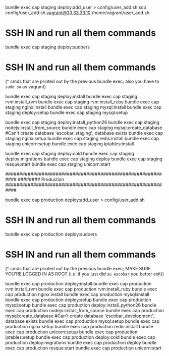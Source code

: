 bundle exec cap staging deploy:add_user > config/user_add.sh
scp config/user_add.sh vagrant@33.33.33.10:/home/vagrant/user_add.sh

# SSH IN and run all them commands
bundle exec cap staging deploy:sudoers
# SSH IN and run all them commands
(^ cmds that are printed out by the previous bundle exec; also you have to `sudo su` as vagrant)

bundle exec cap staging deploy:install
bundle exec cap staging rvm:install_rvm
bundle exec cap staging rvm:install_ruby
bundle exec cap staging nginx:install
bundle exec cap staging mysql:install
bundle exec cap staging deploy:setup
bundle exec cap staging mysql:setup
<!-- bundle exec cap staging nodejs:install --> <!-- # broken due to rpm host down -->
bundle exec cap staging deploy:install_python26
bundle exec cap staging nodejs:install_from_source
bundle exec cap staging mysql:create_database #Can't create database 'escobar_staging'; database exists
bundle exec cap staging nginx:setup
bundle exec cap staging redis:install
bundle exec cap staging unicorn:setup
bundle exec cap staging iptables:install
<!-- bundle exec cap staging iptables:setup --> <!-- Don't do this, it fucks everything up -->
bundle exec cap staging deploy:cold
bundle exec cap staging deploy:migrations
bundle exec cap staging deploy
bundle exec cap staging resque:start
bundle exec cap staging unicorn:start


############################################################
######## Production 
############################################################

bundle exec cap production deploy:add_user > config/user_add.sh
<!-- scp config/user_add.sh root@198.61.183.199:/home/escobar/user_add.sh -->

# SSH IN and run all them commands
bundle exec cap production deploy:sudoers
# SSH IN and run all them commands
(^ cmds that are printed out by the previous bundle exec; MAKE SURE YOU'RE LOGGED IN AS ROOT (i.e. if you just did `su escobar` you better exit))

bundle exec cap production deploy:install
bundle exec cap production rvm:install_rvm
bundle exec cap production rvm:install_ruby
bundle exec cap production nginx:install
bundle exec cap production mysql:install
bundle exec cap production deploy:setup
bundle exec cap production mysql:setup
bundle exec cap production deploy:install_python26
bundle exec cap production nodejs:install_from_source
bundle exec cap production mysql:create_database #Can't create database 'escobar_development'; database exists
bundle exec cap production mysql:setup
bundle exec cap production nginx:setup
bundle exec cap production redis:install
bundle exec cap production unicorn:setup
bundle exec cap production iptables:setup
bundle exec cap production deploy:cold
bundle exec cap production deploy:migrations
bundle exec cap production deploy
bundle exec cap production resque:start
bundle exec cap production unicorn:start